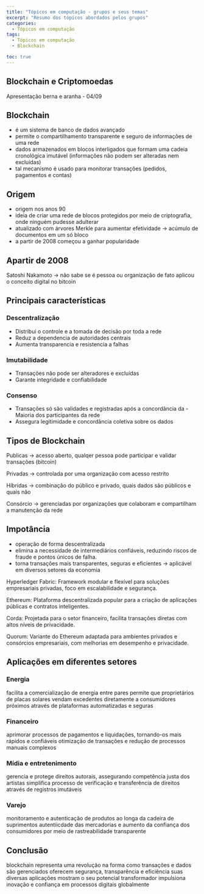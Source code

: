 ```yaml
---
title: "Tópicos em computação - grupos e seus temas"
excerpt: "Resumo dos tópicos abordados pelos grupos"
categories:
  - Tópicos em computação
tags:
  - Tópicos em computação
  - Blockchain

toc: true
---
```


## Blockchain e Criptomoedas

Apresentação berna e aranha - 04/09

## Blockchain

- é um sistema de banco de dados avançado
- permite o compartilhamento transparente e seguro de informações de uma rede
- dados armazenados em blocos interligados que formam uma cadeia cronológica imutável (informações não podem ser alteradas nem excluídas)
- tal mecanismo é usado para monitorar transações (pedidos, pagamentos e contas)

## Origem

- origem nos anos 90
- ideia de criar uma rede de blocos protegidos por meio de criptografia, onde ninguém pudesse adulterar
- atualizado com árvores Merkle para aumentar efetividade -> acúmulo de documentos em um só bloco
- a partir de 2008 começou a ganhar popularidade

## Apartir de 2008

Satoshi Nakamoto -> não sabe se é pessoa ou organização de fato
aplicou o conceito digital no bitcoin

## Principais características

### Descentralização

- Distribui o controle e a tomada de decisão por toda a rede
- Reduz a dependencia de autoridades centrais
- Aumenta transparencia e resistencia a falhas

### Imutabilidade

- Transações não pode ser alteradores e excluídas
- Garante integridade e confiabilidade

### Consenso

- Transações só são validades e registradas após a concordância da - Maioria dos participantes da rede
- Assegura legitimidade e concordância coletiva sobre os dados

## Tipos de Blockchain

Publicas -> acesso aberto, qualqer pessoa pode participar e validar transações (bitcoin)

Privadas -> controlada por uma organização com acesso restrito

Híbridas -> combinação do público e privado, quais dados são públicos e quais não

Consórcio -> gerenciadas por organizações que colaboram e compartilham a manutenção da rede

## Impotância

- operação de forma descentralizada
- elimina a necessidade de intermediários confiáveis, reduzindo riscos de fraude e pontos únicos de falha.
- torna transações mais transparentes, seguras e eficientes -> aplicável em diversos setores da economia

Hyperledger Fabric: Framework modular e flexível para soluções empresariais privadas, foco em escalabilidade e segurança.

Ethereum: Plataforma descentralizada popular para a criação de aplicações públicas e contratos inteligentes.

Corda: Projetada para o setor financeiro, facilita transações diretas com altos níveis de privacidade.

Quorum: Variante do Ethereum adaptada para ambientes privados e consórcios empresariais, com melhorias em desempenho e privacidade.

## Aplicações em diferentes setores

### Energia

facilita a comercialização de energia entre pares
permite que proprietários de placas solares vendam excedentes diretamente a consumidores próximos através de plataformas automatizadas e seguras

### Financeiro

aprimorar processos de pagamentos e liquidações, tornando-os mais rápidos e confiáveis
otimização de transações e redução de processos manuais complexos

### Mídia e entretenimento

gerencia e protege direitos autorais, assegurando competência justa dos artistas
simplifica processo de verificação e transferência de direitos através de registros imutáveis

### Varejo

monitoramento e autenticação de produtos ao longa da cadeira de suprimentos
autentiicdade das mercadorias e aumento da confiança dos consumidores por meio de rastreabilidade transparente

## Conclusão

blockchain representa uma revolução na forma como transações e dados são gerenciados
oferecem segurança, transparência e eficiência
suas diversas aplicações mostram o seu potencial transformador
impulsiona inovação e confiança em processos digitais globalmente